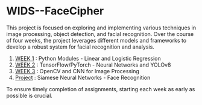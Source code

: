 # WIDS--FaceCipher
This project is focused on exploring and implementing various techniques in image processing, object detection, and facial recognition. Over the course of four weeks, the project leverages different models and frameworks to develop a robust system for facial recognition and analysis.
1. [WEEK 1](WEEK1) : Python Modules - Linear and Logistic Regression
2. [WEEK 2](WEEK2) : TensorFlow/PyTorch - Neural Networks and YOLOv8
3. [WEEK 3](WEEK3) : OpenCV and CNN for Image Processing
4. [Project](WEEK4) : Siamese Neural Networks - Face Recognition


To ensure timely completion of assignments, starting each week as early as possible is crucial.
